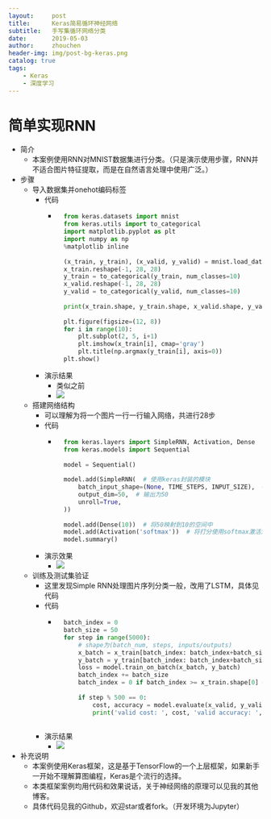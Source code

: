 ```yaml
---
layout:     post
title:      Keras简易循环神经网络
subtitle:   手写集循环网络分类
date:       2019-05-03
author:     zhouchen
header-img: img/post-bg-keras.png
catalog: true
tags:
    - Keras
    - 深度学习
---
```


# 简单实现RNN
- 简介
	- 本案例使用RNN对MNIST数据集进行分类。（只是演示使用步骤，RNN并不适合图片特征提取，而是在自然语言处理中使用广泛。）
- 步骤
	- 导入数据集并onehot编码标签
		- 代码
			- ```python
				from keras.datasets import mnist
				from keras.utils import to_categorical
				import matplotlib.pyplot as plt
				import numpy as np
				%matplotlib inline
				
				(x_train, y_train), (x_valid, y_valid) = mnist.load_data()
				x_train.reshape(-1, 28, 28)
				y_train = to_categorical(y_train, num_classes=10)
				x_valid.reshape(-1, 28, 28)
				y_valid = to_categorical(y_valid, num_classes=10)
				
				print(x_train.shape, y_train.shape, x_valid.shape, y_valid.shape)
				
				plt.figure(figsize=(12, 8))
				for i in range(10):
				    plt.subplot(2, 5, i+1)
				    plt.imshow(x_train[i], cmap='gray')
				    plt.title(np.argmax(y_train[i], axis=0))
				plt.show()
				```
		- 演示结果
			- 类似之前
			- ![](https://img-blog.csdnimg.cn/20190503124917559.png)
	- 搭建网络结构
		- 可以理解为将一个图片一行一行输入网络，共进行28步
		- 代码
			- ```python
				from keras.layers import SimpleRNN, Activation, Dense
				from keras.models import Sequential
				
				model = Sequential()
				
				model.add(SimpleRNN(  # 使用keras封装的模块
				    batch_input_shape=(None, TIME_STEPS, INPUT_SIZE),  # 这里可以理解为一个图片28行数据一次送入一行（如果是动态步长，keras实现略显麻烦）
				    output_dim=50,  # 输出为50
				    unroll=True,
				))
				
				model.add(Dense(10))  # 将50映射到10的空间中
				model.add(Activation('softmax'))  # 将打分使用softmax激活为概率
				model.summary()
				```
		- 演示效果
			- ![](https://img-blog.csdnimg.cn/20190503125727174.png)
	- 训练及测试集验证
		- 这里发现Simple RNN处理图片序列分类一般，改用了LSTM，具体见代码
		- 代码
			- ```python
				batch_index = 0
				batch_size = 50
				for step in range(5000):
				    # shape为(batch_num, steps, inputs/outputs)
				    x_batch = x_train[batch_index: batch_index+batch_size, :, :]  # 一次取64张图片
				    y_batch = y_train[batch_index: batch_index+batch_size, :]
				    loss = model.train_on_batch(x_batch, y_batch)
				    batch_index += batch_size
				    batch_index = 0 if batch_index >= x_train.shape[0] else batch_index  # 一旦取完了所有数据，batch索引清空
				
				    if step % 500 == 0:
				        cost, accuracy = model.evaluate(x_valid, y_valid, batch_size=y_valid.shape[0], verbose=False)  # 将测试数据全部送入
				        print('valid cost: ', cost, 'valid accuracy: ', accuracy)
				
				```
		- 演示结果
			- ![](https://img-blog.csdnimg.cn/20190503133635462.png)
- 补充说明
	- 本案例使用Keras框架，这是基于TensorFlow的一个上层框架，如果新手一开始不理解算图编程，Keras是个流行的选择。
	- 本类框架案例均用代码和效果说话，关于神经网络的原理可以见我的其他博客。
	- 具体代码见我的Github，欢迎star或者fork。（开发环境为Jupyter）